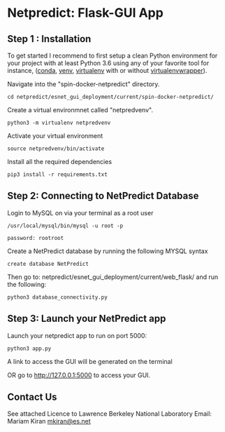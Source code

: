 # Netpredict: Flask-GUI App



## Step 1 : Installation

 To get started I recommend to first setup a clean Python environment for your project with at least Python 3.6 using any of your favorite tool for instance, ([conda](https://docs.conda.io/projects/conda/en/latest/user-guide/tasks/manage-environments.html "conda-env"), [venv](https://docs.python.org/3/library/venv.html), [virtualenv](https://virtualenv.pypa.io/en/latest/) with or without [virtualenvwrapper](https://virtualenvwrapper.readthedocs.io/en/latest/)).


Navigate into the "spin-docker-netpredict" directory.

    cd netpredict/esnet_gui_deployment/current/spin-docker-netpredict/


Create a virtual environmnet called "netpredvenv".

    python3 -m virtualenv netpredvenv

Activate your virtual environment

    source netpredvenv/bin/activate

Install all the required dependencies

    pip3 install -r requirements.txt


## Step 2: Connecting to NetPredict Database

Login to MySQL on via your terminal as a root user

    /usr/local/mysql/bin/mysql -u root -p

    password: rootroot

Create a NetPredict database by running the following MYSQL syntax

    create database NetPredict

Then go to: netpredict/esnet_gui_deployment/current/web_flask/  and run the following:

    python3 database_connectivity.py

## Step 3: Launch your NetPredict app

Launch your netpredict app to run on port 5000:

    python3 app.py

A link to access the GUI will be generated on the terminal

OR go to http://127.0.0.1:5000 to access your GUI.


## Contact Us
See attached Licence to Lawrence Berkeley National Laboratory
Email: Mariam Kiran <mkiran@es.net>
